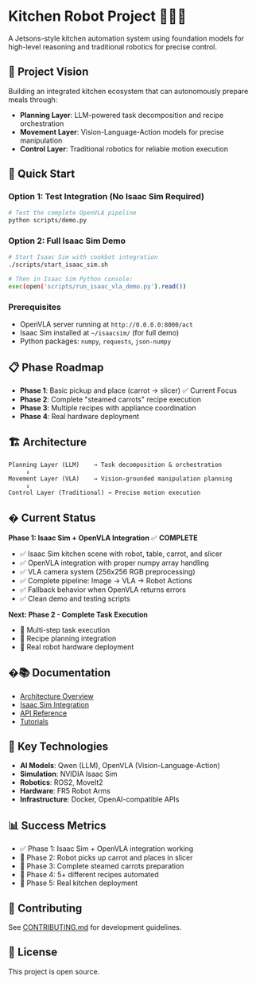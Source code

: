 # Kitchen Robot Project 🤖👨‍🍳

A Jetsons-style kitchen automation system using foundation models for high-level reasoning and traditional robotics for precise control.

## 🎯 Project Vision

Building an integrated kitchen ecosystem that can autonomously prepare meals through:
- **Planning Layer**: LLM-powered task decomposition and recipe orchestration
- **Movement Layer**: Vision-Language-Action models for precise manipulation
- **Control Layer**: Traditional robotics for reliable motion execution

## 🚀 Quick Start

### Option 1: Test Integration (No Isaac Sim Required)
```bash
# Test the complete OpenVLA pipeline
python scripts/demo.py
```

### Option 2: Full Isaac Sim Demo
```bash
# Start Isaac Sim with cookbot integration
./scripts/start_isaac_sim.sh

# Then in Isaac Sim Python console:
exec(open('scripts/run_isaac_vla_demo.py').read())
```

### Prerequisites
- OpenVLA server running at `http://0.0.0.0:8000/act`
- Isaac Sim installed at `~/isaacsim/` (for full demo)
- Python packages: `numpy`, `requests`, `json-numpy`

## 📋 Phase Roadmap

- **Phase 1**: Basic pickup and place (carrot → slicer) ✅ Current Focus
- **Phase 2**: Complete "steamed carrots" recipe execution
- **Phase 3**: Multiple recipes with appliance coordination
- **Phase 4**: Real hardware deployment

## 🏗️ Architecture

```
Planning Layer (LLM)    → Task decomposition & orchestration
     ↓
Movement Layer (VLA)    → Vision-grounded manipulation planning  
     ↓
Control Layer (Traditional) → Precise motion execution
```

## � Current Status

**Phase 1: Isaac Sim + OpenVLA Integration** ✅ **COMPLETE**

- ✅ Isaac Sim kitchen scene with robot, table, carrot, and slicer
- ✅ OpenVLA integration with proper numpy array handling
- ✅ VLA camera system (256x256 RGB preprocessing)
- ✅ Complete pipeline: Image → VLA → Robot Actions
- ✅ Fallback behavior when OpenVLA returns errors
- ✅ Clean demo and testing scripts

**Next: Phase 2 - Complete Task Execution**
- 🔄 Multi-step task execution
- 🔄 Recipe planning integration
- 🔄 Real robot hardware deployment

## �📚 Documentation

- [Architecture Overview](docs/architecture/overview.md)
- [Isaac Sim Integration](docs/isaac_sim_integration.md)
- [API Reference](docs/api/)
- [Tutorials](docs/tutorials/)

## 🧪 Key Technologies

- **AI Models**: Qwen (LLM), OpenVLA (Vision-Language-Action)
- **Simulation**: NVIDIA Isaac Sim
- **Robotics**: ROS2, MoveIt2
- **Hardware**: FR5 Robot Arms
- **Infrastructure**: Docker, OpenAI-compatible APIs

## 📊 Success Metrics

- ✅ Phase 1: Isaac Sim + OpenVLA integration working
- 🔄 Phase 2: Robot picks up carrot and places in slicer  
- 🔄 Phase 3: Complete steamed carrots preparation
- 🔄 Phase 4: 5+ different recipes automated
- 🔄 Phase 5: Real kitchen deployment

## 🤝 Contributing

See [CONTRIBUTING.md](CONTRIBUTING.md) for development guidelines.

## 📄 License

This project is open source.
